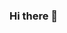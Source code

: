 ### Hi there 👋

<!--
**bmartinslx/bmartinslx** is a ✨ _special_ ✨ repository because its `README.md` (this file) appears on your GitHub profile.

Here are some ideas to get you started:

- 🔭 I’m currently working on Udemy Courses to refresh what I learned back in school...
- 🌱 I’m currently refreshing some stuff to keep it fresh ...
- ⚡ Fun fact: Love to travel ...
